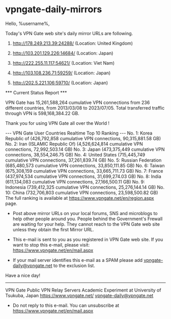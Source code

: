 # vpngate-daily-mirrors

Hello, %username%,

Today's VPN Gate web site's daily mirror URLs are following.

1. http://178.249.213.39:24288/
   (Location: United Kingdom)

2. http://103.201.129.226:14684/
   (Location: Japan)

3. http://222.255.11.117:54621/
   (Location: Viet Nam)

4. http://103.108.236.71:59259/
   (Location: Japan)

5. http://202.5.221.106:59710/
   (Location: Japan)


*** Current Status Report ***

VPN Gate has 15,261,588,264 cumulative VPN connections from 236 different countries, from 2013/03/08 to 2023/07/05.
Total transferred traffic through VPN is 598,168,384.22 GB.

Thank you for using VPN Gate all over the World !


--- VPN Gate User Countries Realtime Top 10 Ranking ---
No. 1: Korea Republic of (426,792,858 cumulative VPN connections, 90,315,881.58 GB)
No. 2: Iran (ISLAMIC Republic Of) (4,526,624,814 cumulative VPN connections, 72,992,503.14 GB)
No. 3: Japan (473,375,449 cumulative VPN connections, 38,554,246.75 GB)
No. 4: United States (715,445,749 cumulative VPN connections, 37,261,839.74 GB)
No. 5: Russian Federation (685,480,573 cumulative VPN connections, 33,850,111.85 GB)
No. 6: Taiwan (675,308,159 cumulative VPN connections, 33,665,711.73 GB)
No. 7: France (437,974,534 cumulative VPN connections, 31,699,274.03 GB)
No. 8: India (611,134,083 cumulative VPN connections, 27,166,500.11 GB)
No. 9: Indonesia (739,412,325 cumulative VPN connections, 25,276,144.14 GB)
No. 10: China (732,706,803 cumulative VPN connections, 23,598,500.82 GB)
The full ranking is available at https://www.vpngate.net/en/region.aspx page.


* Post above mirror URLs on your local forums, SNS and microblogs
  to help other people around you.
  People behind the Government's Frewall are waiting for your help.
  They cannot reach to the VPN Gate web site
  unless they obtain the first Mirror URL.

* This e-mail is sent to you as you registered in VPN Gate web site.
  If you want to stop this e-mail, please visit:
  https://www.vpngate.net/en/mail.aspx

* If your mail server identifies this e-mail as a SPAM
  please add vpngate-daily@vpngate.net to the exclusion list.

Have a nice day!

------------------------------------------------------
VPN Gate Public VPN Relay Servers
Academic Experiment at University of Tsukuba, Japan
https://www.vpngate.net/
vpngate-daily@vpngate.net
* Do not reply to this e-mail.
  You can unsubscribe at https://www.vpngate.net/en/mail.aspx


